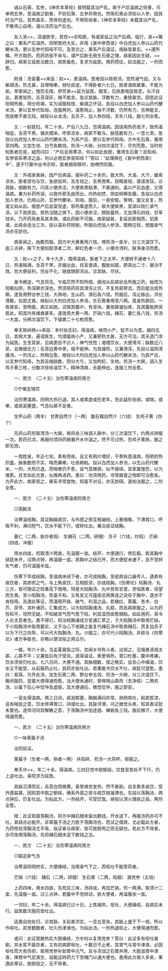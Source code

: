 <!-- { "loadSidebar": true } -->
　　诚以石膏、玄参，《神农本草经》皆明载其治产乳。故于产后温病之轻者，可单用玄参。至温病之剧者，不妨石膏、玄参并用也。然用石膏必须佐以人参，因其时当产后，其热虽实，而体则虚也。不用知母者，《神农本草经》未载其治产乳，不敢师心自用，漫以凉药治产后也。

　　友人吴××，深通医学，其侄××亦知医，有戚家延之治产后病。临行，吴××嘱之曰：果系产后温热，阳明胃府大实，非用《衷中参西录》中白虎加人参以山药代粳米汤，更以玄参代知母不可。及至诊之，果系产后温证，病脉皆甚实。××遵所嘱，开方取药。而药坊皆不肯与，谓产后断无用生石膏之理，病家因此生疑，××辞归。病家又延医治数日，病势垂危，复求为延医。携药而往，如法服之，一剂而愈。

　　附录：沧县董××来函：赵××，患温病。医者投以桂枝汤，觉热渴气促。又与柴胡汤，热尤甚，且增喘嗽，频吐痰涎，不得卧者六七日。医者谓病甚重，不能为矣。举家闻之，惶恐无措。伊芳弟××延为延医。既至，见病患喘促肩息，头汗自出，表里皆热，舌苔深灰，缩不能言。急诊其脉，浮数有力，重按甚空。因思此证阳明热极，阴分将竭，实为误服桂枝、柴胡之坏证。急投以白虎加人参以山药代粳米汤，更以玄参代知母。连服两剂，渴愈喘止，脉不浮数，仍然有力，舌伸能言，而痰嗽不甚见轻。继投以从龙汤，去苏子，加人参四钱，天冬八钱，服七剂全愈。

　　又：一赵姓妇，年二十余，产后八九日，忽得温病。因误用热药发汗，致热渴喘促，舌苔干黑，循衣摸床，呼索凉水，病家不敢与。脉弦数有力，一息七至。急投以白虎加人参以山药代粳米汤，为系产后，更以玄参代知母。方中生石膏，重用至四两。又加生地、白芍各数钱。煎汤一大碗，分四次温饮下，尽剂而愈。当时有知医者在座，疑而问曰：“产后忌用寒凉，何以如此放胆，重用生石膏？且知母、玄参皆系寒凉之品，何以必用玄参易知母？”答曰：“此理俱在《衷中参西录》中”，遂于行箧中出书示知，医者细观移时，始喟然叹服。

　　又：外祖家表妹，因产后病温，服补药二十余剂，致大热、大渴、大汗，屡索凉水。医者禁勿与饮，急欲投井。及生视之，舌黑唇焦，目睛直视，谵语发狂。诊其脉，细数有力。问其小便赤涩，大便紫黑粘滞，不甚通利。盖以产后血虚，又得温病，兼为补药所误，以致外邪无由而出，内热如焚，阴血转瞬告罄。急投以白虎加人参汤，仍用山药、玄参代粳米、知母。服后，一夜安稳。黎明，旋又反复，热渴又如从前。细思产后血室空虚，邪热乘虚而入，故大便紫黑，宜调以桃仁承气汤，以下其瘀血，邪热当随之俱下。因小便赤涩，膀胱蓄热，又加滑石四钱，甘草钱半。乃开药局者系其本族，谓此药断不可服。病家疑甚，复延前医相质。前医谓，此病余连治三次，投以温补药转剧，昨服白虎加人参汤，既稍见轻，想服承气汤亦无妨也。

　　病家闻之，始敢煎服。因方中大黄重用六钱，俾煎汤一盅半，分三次温饮下。逾三点钟，降下大便如胶漆者二次，鲜红色者一次，小便亦清利，脉净身凉而愈。

　　又：赵××之子，年十九岁，偶得温病，医者下之太早，大便转不通者十八日，热渴喘满，舌苔干黑，牙龈出血，目盲谵语，腹胀如鼓，脐突出二寸，屡治不效。忽大便自利，完谷不化，随食随即泻出。诊其脉，尽伏。

　　身冷厥逆，气息将无。乍临茫然不知所措，细询从前病状及所服之药，始悟为阳极似阴，热深厥亦深也。然须用药将其滑泻止住，不复热邪旁流，而后能治其热厥。遂急用野台参三钱，大熟地、生山药、滑石各六钱。煎服后，泻止脉出，洪长滑数，右部尤甚。继拟以大剂白虎加人参汤，生石膏重用至八两。竟身热厥回，一夜甚安。至明晨，病又如故。试按其腹中，有坚块，重按眉皱似疼，且其腹胀脐突若此，知其内有燥粪甚多。遂改用大黄一两，芒硝六钱，赭石、蒌仁各八钱，煎汤一大盅，分两次温饮下。下燥粪二十七枚而愈。

　　奉天铁岭杨××来函：本村张氏妇，得温病，继而小产，犹不以为意。越四五日，其病大发。遍请医生，均谓瘟病小产，又兼邪热太甚，无方可治。其夫造门求为延医。生至其家，见病患目不识人；神气恍惚；渴嗜饮水，大便滑泻；脉数近八至，且微细无力；舌苔边黄中黑，缩不能伸。为其燥热，又兼滑泻，先投以滋阴清燥汤，一剂泻止，热稍见愈。继投以大剂白虎加人参以山药代粳米汤，为其产后，以玄参代知母，为其舌缩脉数，阴分大亏，又加枸杞、生地。煎汤一大碗，调入生鸡子黄三枚，分数次徐徐温饮下。精神清爽，舌能伸出，连服三剂全愈。

　　一、医方　（二十五）治伤寒温病同用方

　　○宁嗽定喘饮

　　治伤寒温病，阳明大热已退，其人或素虚或在老年，至此益形怯弱，或喘，或嗽，或痰涎壅盛，气息似甚不足者。

　　生怀山药（两半） 甘蔗自然汁（一两） 酸石榴自然汁（六钱） 生鸡子黄（四个）

　　先将山药煎取清汤一大碗，再将余三味调入碗中，分三次温饮下，约两点钟服一次。若药已凉，再服时须将药碗置开水中温之。然不可过热，恐鸡子黄熟，服之即无效。

　　一周姓叟，年近七旬，素有劳疾，且又有鸦片嗜好，于季秋患温病，阳明府热炽盛，脉象数而不实，喘而兼嗽，吐痰稠粘。投以白虎加人参汤，以生山药代粳米，一剂，大热已退，而喘嗽仍不愈，且气息微弱，似不接续。其家属惶恐，以为难愈。且言如此光景，似难再进药。愚曰：勿须用药，寻常服食之物即可治愈矣。为开此方，病家视之，果系寻常食物，知虽不对证，亦无妨碍。遂如法服之，二剂全愈。

　　一、医方　（二十五）治伤寒温病同用方

　　○荡胸汤

　　治寒温结胸，其证胸膈痰饮，与外感之邪互相凝结，上塞咽喉，下滞胃口，呼吸不利，满闷短气，饮水不能下行，或转吐出。兼治疫证结胸。

　　蒌仁（二两，新炒者捣） 生赭石（二两，研细） 苏子（六钱，炒捣） 芒硝（四钱，冲服）

　　用水四盅，煎取清汁两盅，先温服一盅。结开，大便通行，停后服。若其胸中结犹未开，过两点钟，再温服一盅。若胸中之结已开，而大便犹未通下，且不觉转矢气者，仍可温服半盅。

　　伤寒下早成结胸，至温病未经下者，亦可成结胸。至疫病自口鼻传入，遇素有痰饮者，其疹疠之气，与上焦痰饮，互相胶漆，亦成结胸。《伤寒论》陷胸汤、丸三方，皆可随证之轻重高下借用。特是大陷胸汤、丸中皆有甘遂，世俗医者，恒望而生畏。至小陷胸汤，性虽平和，又有吴又可瘟疫忌用黄连之说存于胸中，遂亦不肯轻用。及遇此等证，而漫用开痰、破气、利湿之品，若橘红、莱菔、苍术、白芥、茯苓、浓朴诸药，汇集成方，以为较陷胸诸汤、丸稳，而且病家服之，以为药性和平，坦然无疑。不知破其气而气愈下陷，利其湿而痰愈稠粘。如此用药，真令人长太息者也。愚不得已，将治结胸诸成方变通汇萃之，于大陷胸汤中取用芒硝，于小陷胸汤中取用蒌实，又于治心下痞硬之旋复代赭石汤中取用赭石，而复加苏子以为下行之向导，可以代大陷胸汤、丸。少服之，亦可代小陷胸汤。非欲与《伤寒论》诸方争胜也，亦略以便流俗之用云尔。

　　一媪，年六十余。当孟夏晨饭之际，忽闻乡邻有斗者，出视之，见强者凌弱太甚，心甚不平；又兼饭后有汗受风，遂得温证。表里俱热，胃口杜塞，腹中疼痛，饮水须臾仍吐出。七八日间，大便不通。其脉细数，按之略实。自言心中燥渴，饮水又不能受，从前服药止吐，其药亦皆吐出。若果能令饮水不吐，病犹可望愈。愚曰：易耳。为开此汤，加生石膏二两、野台参五钱，煎汤一大碗，分三次温饮下。晚间服药，翌晨大便得通而愈。当大便未通时，曾俾用山萸肉（去净核）二两煎汤，以备下后心中怔忡及虚脱，及大便通后，微觉怔忡，服之即安。

　　一室女得温病。两三日间，痰涎郁塞，胸膈满闷异常，频频咳吐，粘若胶漆，且有喘促之意，饮水停滞胃口，间或吐出，其脉浮滑。问之微觉头疼，知其表证犹未罢也。遂师河间双解散之意，于荡胸汤中加连翘、蝉蜕各三钱。服后微汗，大便得通而愈。

　　一、医方　（二十五）治伤寒温病同用方

　　○一味莱菔子汤

　　治同前证。

　　莱菔子（生者一两，熟者一两） 共捣碎，煎汤一大茶杯，顿服之。

　　奉天许××，年二十余。得温病。三四日觉中脘郁结，饮食至其处不下行，仍上逆吐出。来院求为延医。

　　其脉沉滑而实，舌苔白而微黄。表里俱觉发热，然不甚剧。自言素多痰饮，受外感益甚。因知其中脘之郁结，确系外感之邪与痰饮相凝滞也。先投以荡胸汤，两点钟后，仍复吐出。为拟此方，一剂结开，可受饮食。继投以清火理痰之品，两剂全愈。

　　按：此证若服荡胸汤，将方中赭石细末留出数钱，开水送下，再服汤药亦可不吐，其结亦必能开。非莱菔子汤之力胜于荡胸汤也，而试之偶效，尤必载此方者，为药性较荡胸汤尤平易，临证者与病家，皆可放胆用之而无疑也。若此方不效者，亦可改用荡胸汤，先将赭石细末送下数钱之法。

　　一、医方　（二十五）治伤寒温病同用方

　　○镇逆承气汤

　　治寒温阳明府实，大便燥结，当用承气下之，而呕吐不能受药者。

　　芒硝（六钱） 赭石（二两，研细） 生石膏（二两，捣细） 潞党参（五钱）

　　上药四味，用水四盅，先煎后三味，汤将成，再加芒硝，煎一两沸。取清汁二盅，先温服一盅。过三点钟，若腹中不觉转动，欲大便者，再温服余一盅。

　　一邻妇，年二十余。得温病已过十日，上焦燥热，呕吐，大便燥结，自病后未行。延医数次服药皆吐出。

　　适愚自他处归，诊其脉，关前甚洪实，一息五至余，其脉上盛于下一倍，所以作呕吐。其至数数者，吐久伤津液也。为拟此汤，一剂热退呕止，大便得通而愈。

　　或问：此证胃腑热实大肠燥结，方中何以复用党参？答曰：此证多有呕吐甚剧，并水浆不能存者，又有初病即呕吐，十数日不止者，其胃气与胃中津液，必因呕吐而大有伤损，故用党参补助胃中元气，且与凉润之石膏并用，大能滋胃中津液，俾胃中气足液生，自能运转药力下至魄门以通大便也。愚用此方救人多矣，果遇此等证，放胆投之，无不效者。

